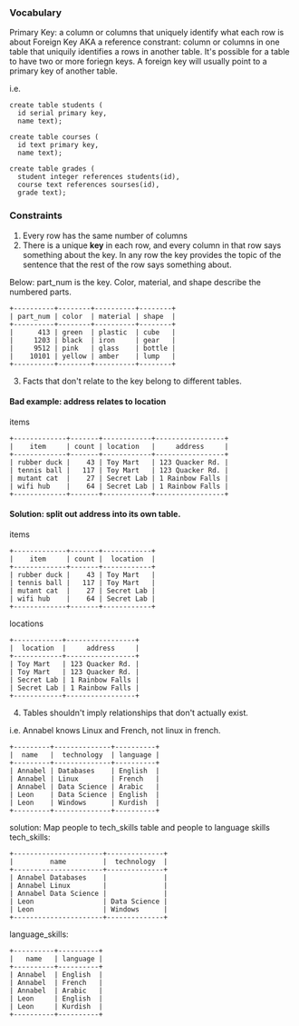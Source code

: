 ### Vocabulary
Primary Key: a column or columns that uniquely identify what each row is about
Foreign Key AKA a reference constrant: column or columns in one table that uniquily identifies a rows in another table. It's possible for a table to have two or more foriegn keys. A foreign key will usually point to a primary key of another table.

i.e.
```
create table students (
  id serial primary key,
  name text);

create table courses (
  id text primary key,
  name text);
  
create table grades (
  student integer references students(id),
  course text references sourses(id),
  grade text);
```

### Constraints
1. Every row has the same number of columns
2. There is a unique **key** in each row, and every column in that row says something about the key. In any row the key provides the topic of the sentence that the rest of the row says something about.

Below: part_num is the key. Color, material, and shape describe the numbered parts.
```
+----------+--------+----------+--------+
| part_num | color  | material | shape  |
+----------+--------+----------+--------+
|      413 | green  | plastic  | cube   |
|     1203 | black  | iron     | gear   |
|     9512 | pink   | glass    | bottle |
|    10101 | yellow | amber    | lump   |
+----------+--------+----------+--------+
```
3. Facts that don't relate to the key belong to different tables.

#### Bad example: address relates to location
items
```
+-------------+-------+------------+-----------------+
|    item     | count | location   |     address     |
+-------------+-------+------------+-----------------+
| rubber duck |    43 | Toy Mart   | 123 Quacker Rd. |
| tennis ball |   117 | Toy Mart   | 123 Quacker Rd. |
| mutant cat  |    27 | Secret Lab | 1 Rainbow Falls |
| wifi hub    |    64 | Secret Lab | 1 Rainbow Falls |
+-------------+-------+------------+-----------------+
```

#### Solution: split out address into its own table.
items
```
+-------------+-------+------------+
|    item     | count |  location  |
+-------------+-------+------------+
| rubber duck |    43 | Toy Mart   |
| tennis ball |   117 | Toy Mart   |
| mutant cat  |    27 | Secret Lab |
| wifi hub    |    64 | Secret Lab |
+-------------+-------+------------+
```
locations
```
+------------+-----------------+
|  location  |     address     |
+------------+-----------------+
| Toy Mart   | 123 Quacker Rd. |
| Toy Mart   | 123 Quacker Rd. |
| Secret Lab | 1 Rainbow Falls |
| Secret Lab | 1 Rainbow Falls |
+------------+-----------------+
```
4. Tables shouldn't imply relationships that don't actually exist.

i.e. Annabel knows Linux and French, not linux in french.
```
+---------+--------------+----------+
|  name   |  technology  | language |
+---------+--------------+----------+
| Annabel | Databases    | English  |
| Annabel | Linux        | French   |
| Annabel | Data Science | Arabic   |
| Leon    | Data Science | English  |
| Leon    | Windows      | Kurdish  |
+---------+--------------+----------+
```
solution: Map people to tech_skills table and people to language skills
tech_skills:
```
+----------------------+--------------+
|         name         |  technology  |
+----------------------+--------------+
| Annabel Databases    |              |
| Annabel Linux        |              |
| Annabel Data Science |              |
| Leon                 | Data Science |
| Leon                 | Windows      |
+----------------------+--------------+
```
language_skills:
```
+----------+----------+
|   name   | language |
+----------+----------+
| Annabel  | English  |
| Annabel  | French   |
| Annabel  | Arabic   |
| Leon     | English  |
| Leon     | Kurdish  |
+----------+----------+
```
